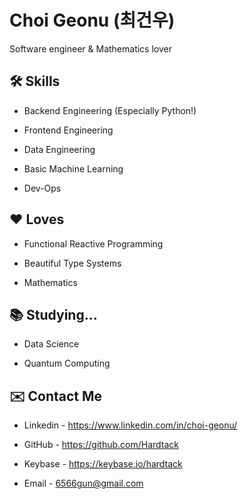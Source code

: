 # Choi Geonu (최건우)

Software engineer & Mathematics lover

## 🛠 Skills

* Backend Engineering (Especially Python!)

* Frontend Engineering

* Data Engineering

* Basic Machine Learning

* Dev-Ops

## ❤️ Loves

* Functional Reactive Programming

* Beautiful Type Systems

* Mathematics

## 📚 Studying...

* Data Science

* Quantum Computing

## ✉️ Contact Me

* Linkedin - https://www.linkedin.com/in/choi-geonu/

* GitHub - https://github.com/Hardtack

* Keybase - https://keybase.io/hardtack

* Email - 6566gun@gmail.com
